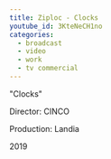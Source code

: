 ```yaml
---
title: Ziploc - Clocks
youtube_id: 3KteNeCH1no
categories:
  - broadcast
  - video
  - work
  - tv commercial
---
```


"Clocks"

Director: CINCO

Production: Landia

2019
